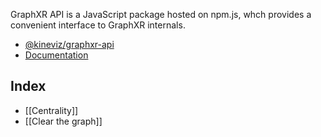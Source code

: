 GraphXR API is a JavaScript package hosted on npm.js, whch provides a convenient interface to GraphXR internals.

- [@kineviz/graphxr-api](https://www.npmjs.com/package/@kineviz/graphxr-api)
- [Documentation](https://kineviz.github.io/graphxr-api-docs/)

## Index
- [[Centrality]]
- [[Clear the graph]]